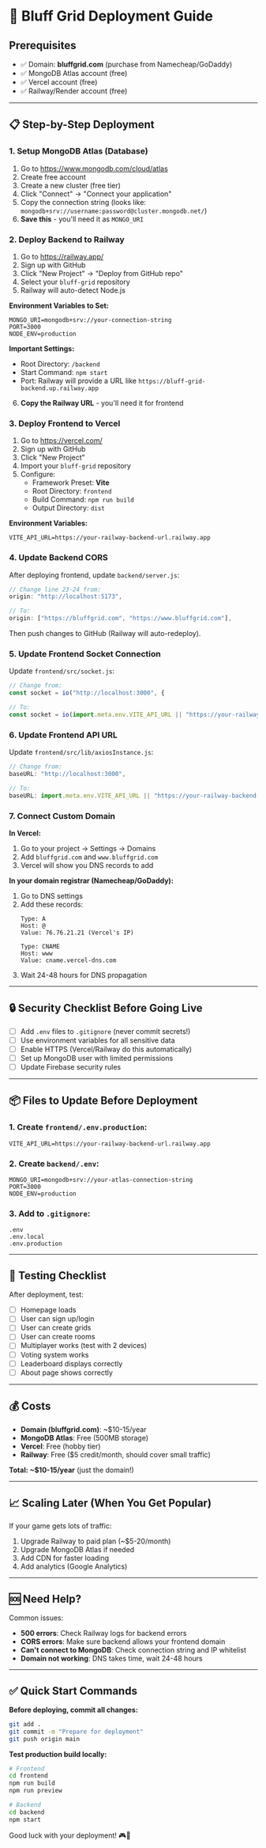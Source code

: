 # 🚀 Bluff Grid Deployment Guide

## Prerequisites
- ✅ Domain: **bluffgrid.com** (purchase from Namecheap/GoDaddy)
- ✅ MongoDB Atlas account (free)
- ✅ Vercel account (free)
- ✅ Railway/Render account (free)

---

## 📋 Step-by-Step Deployment

### 1. Setup MongoDB Atlas (Database)

1. Go to https://www.mongodb.com/cloud/atlas
2. Create free account
3. Create a new cluster (free tier)
4. Click "Connect" → "Connect your application"
5. Copy the connection string (looks like: `mongodb+srv://username:password@cluster.mongodb.net/`)
6. **Save this** - you'll need it as `MONGO_URI`

### 2. Deploy Backend to Railway

1. Go to https://railway.app/
2. Sign up with GitHub
3. Click "New Project" → "Deploy from GitHub repo"
4. Select your `bluff-grid` repository
5. Railway will auto-detect Node.js

**Environment Variables to Set:**
```
MONGO_URI=mongodb+srv://your-connection-string
PORT=3000
NODE_ENV=production
```

**Important Settings:**
- Root Directory: `/backend`
- Start Command: `npm start`
- Port: Railway will provide a URL like `https://bluff-grid-backend.up.railway.app`

6. **Copy the Railway URL** - you'll need it for frontend

### 3. Deploy Frontend to Vercel

1. Go to https://vercel.com/
2. Sign up with GitHub
3. Click "New Project"
4. Import your `bluff-grid` repository
5. Configure:
   - Framework Preset: **Vite**
   - Root Directory: `frontend`
   - Build Command: `npm run build`
   - Output Directory: `dist`

**Environment Variables:**
```
VITE_API_URL=https://your-railway-backend-url.railway.app
```

### 4. Update Backend CORS

After deploying frontend, update `backend/server.js`:

```javascript
// Change line 23-24 from:
origin: "http://localhost:5173",

// To:
origin: ["https://bluffgrid.com", "https://www.bluffgrid.com"],
```

Then push changes to GitHub (Railway will auto-redeploy).

### 5. Update Frontend Socket Connection

Update `frontend/src/socket.js`:

```javascript
// Change from:
const socket = io("http://localhost:3000", {

// To:
const socket = io(import.meta.env.VITE_API_URL || "https://your-railway-backend-url.railway.app", {
```

### 6. Update Frontend API URL

Update `frontend/src/lib/axiosInstance.js`:

```javascript
// Change from:
baseURL: "http://localhost:3000",

// To:
baseURL: import.meta.env.VITE_API_URL || "https://your-railway-backend-url.railway.app",
```

### 7. Connect Custom Domain

**In Vercel:**
1. Go to your project → Settings → Domains
2. Add `bluffgrid.com` and `www.bluffgrid.com`
3. Vercel will show you DNS records to add

**In your domain registrar (Namecheap/GoDaddy):**
1. Go to DNS settings
2. Add these records:
   ```
   Type: A
   Host: @
   Value: 76.76.21.21 (Vercel's IP)

   Type: CNAME
   Host: www
   Value: cname.vercel-dns.com
   ```
3. Wait 24-48 hours for DNS propagation

---

## 🔒 Security Checklist Before Going Live

- [ ] Add `.env` files to `.gitignore` (never commit secrets!)
- [ ] Use environment variables for all sensitive data
- [ ] Enable HTTPS (Vercel/Railway do this automatically)
- [ ] Set up MongoDB user with limited permissions
- [ ] Update Firebase security rules

---

## 📦 Files to Update Before Deployment

### 1. Create `frontend/.env.production`:
```
VITE_API_URL=https://your-railway-backend-url.railway.app
```

### 2. Create `backend/.env`:
```
MONGO_URI=mongodb+srv://your-atlas-connection-string
PORT=3000
NODE_ENV=production
```

### 3. Add to `.gitignore`:
```
.env
.env.local
.env.production
```

---

## 🧪 Testing Checklist

After deployment, test:
- [ ] Homepage loads
- [ ] User can sign up/login
- [ ] User can create grids
- [ ] User can create rooms
- [ ] Multiplayer works (test with 2 devices)
- [ ] Voting system works
- [ ] Leaderboard displays correctly
- [ ] About page shows correctly

---

## 💰 Costs

- **Domain (bluffgrid.com)**: ~$10-15/year
- **MongoDB Atlas**: Free (500MB storage)
- **Vercel**: Free (hobby tier)
- **Railway**: Free ($5 credit/month, should cover small traffic)

**Total: ~$10-15/year** (just the domain!)

---

## 📈 Scaling Later (When You Get Popular)

If your game gets lots of traffic:
1. Upgrade Railway to paid plan (~$5-20/month)
2. Upgrade MongoDB Atlas if needed
3. Add CDN for faster loading
4. Add analytics (Google Analytics)

---

## 🆘 Need Help?

Common issues:
- **500 errors**: Check Railway logs for backend errors
- **CORS errors**: Make sure backend allows your frontend domain
- **Can't connect to MongoDB**: Check connection string and IP whitelist
- **Domain not working**: DNS takes time, wait 24-48 hours

---

## ✅ Quick Start Commands

**Before deploying, commit all changes:**
```bash
git add .
git commit -m "Prepare for deployment"
git push origin main
```

**Test production build locally:**
```bash
# Frontend
cd frontend
npm run build
npm run preview

# Backend
cd backend
npm start
```

Good luck with your deployment! 🎮🚀
